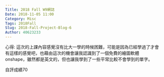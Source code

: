 ```yaml
---
Title: 2018 Fall W9網誌
Date: 2018-11-05 11:00
Category: Misc
Tags: 2018Fall
Slug: 2018-Fall-Project-Blog-6
Author: 40623233
---
```




<!-- PELICAN_END_SUMMARY -->

心得:
這次的上課內容感覺沒有比大一學的時候困難，可能是因為已經學過了才會有這樣的感覺吧，也藉由這次的機會讓我認識到了一個免費的繪圖軟體onshape，雖然都是英文的，但也讓我學到了一些平常比較不會學到的單字。

自評成績70




